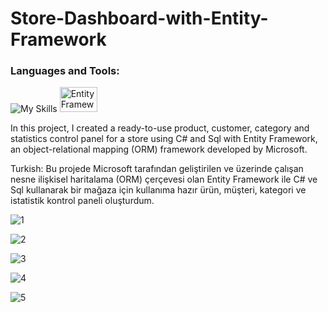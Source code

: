 # Store-Dashboard-with-Entity-Framework


<h3 align="left">Languages ​​and Tools:</h3>

![My Skills](https://skillicons.dev/icons?i=cs,mysql)
<img src = "https://pathowe.co.uk/wp-content/uploads/2017/09/efcf.png" alt = "EntityFramework" width = "60" height = "40"/> 


In this project, I created a ready-to-use product, customer, category and statistics control panel for a store using C# and Sql with Entity Framework, an object-relational mapping (ORM) framework developed by Microsoft.

Turkish: Bu projede Microsoft tarafından geliştirilen ve üzerinde çalışan nesne ilişkisel haritalama (ORM) çerçevesi olan Entity Framework ile C# ve Sql kullanarak bir mağaza için kullanıma hazır ürün, müşteri, kategori ve istatistik kontrol paneli oluşturdum.

![1](https://github.com/ozcanbayram/Store-Dashboard-with-Entity-Framework/assets/117665864/d5f9aacb-37d2-4353-90e9-5aa389f84ddc)

![2](https://github.com/ozcanbayram/Store-Dashboard-with-Entity-Framework/assets/117665864/10381fba-4ff1-42d1-a09b-c901a77ae70a)

![3](https://github.com/ozcanbayram/Store-Dashboard-with-Entity-Framework/assets/117665864/f9048a48-79e4-45d6-aadd-6c5c5935f2b7)

![4](https://github.com/ozcanbayram/Store-Dashboard-with-Entity-Framework/assets/117665864/a1805c8e-7943-4fed-a413-66b13d3726d9)

![5](https://github.com/ozcanbayram/Store-Dashboard-with-Entity-Framework/assets/117665864/77d31a92-e7db-4898-9162-5e02de6c11f8)
